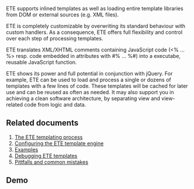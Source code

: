 ETE supports inlined templates as well as loading entire template libraries from DOM or external sources (e.g. XML files).

ETE is completely customizable by overwriting its standard behaviour with custom handlers. As a consequence, ETE offers full flexibility and control over each step of processing templates.

ETE translates XML/XHTML comments containing JavaScript code  (<% ... %> resp. code embedded in attributes with #% ... %#) into a executabe, reusable JavaScript function.

ETE shows its power and full potential in conjunction with jQuery. For example, ETE can be used to load and process a single or dozens of templates with a few lines of code. These templates will be cached for later use and can be reused as often as needed.
It may also support you in achieving a clean software architecture, by separating view and view-related code from logic and data.

## Related documents ##

  1. [The ETE templating process](TheTemplatingProcess.md)
  1. [Configuring the ETE template engine](ConfigureETE.md)
  1. [Examples](Examples.md)
  1. [Debugging ETE templates](DebugETE.md)
  1. [Pittfalls and common mistakes](Pittfalls.md)

## Demo ##
